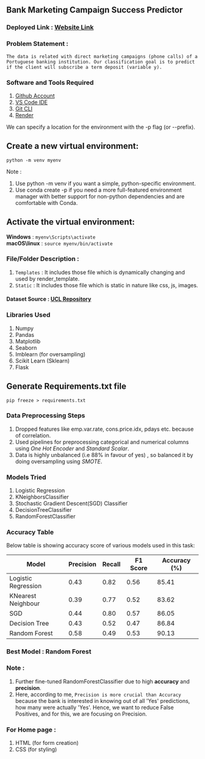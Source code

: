 ## Bank Marketing Campaign Success Predictor

### Deployed Link : [Website Link](https://bank-marketing-campaign-success-predictor.onrender.com)

### Problem Statement :
`The data is related with direct marketing campaigns (phone calls) of a Portuguese banking institution. Our classification goal is to predict if the client will subscribe a term deposit (variable y).`

### Software and Tools Required

1. [Github Account](https://github.com)
2. [VS Code IDE](https://code.visualstudio.com/)
3. [Git CLI](https://git-scm.com/book/en/v2/Getting-Started-The-Command-Line)
4. [Render](https://dashboard.render.com)

We can specify a location for the environment with the -p flag (or --prefix).

## Create a  new virtual environment:
`python -m venv myenv`

Note : 
1. Use python -m venv if you want a simple, python-specific environment.
2. Use conda create -p if you need a more full-featured environment manager with better support for non-python dependencies and are comfortable with Conda.


## Activate the virtual environment:

**Windows** : `myenv\Scripts\activate` <br>
**macOS\linux** : `source myenv/bin/activate`

### File/Folder Description :
1. `Templates` : It includes those file which is dynamically changing and used by render_template.
2. `Static` : It includes those file which is static in nature like css, js, images.

#### Dataset Source : [UCL Repository](https://archive.ics.uci.edu/dataset/222/bank+marketing)

### Libraries Used 
1. Numpy
2. Pandas
3. Matplotlib
4. Seaborn
5. Imblearn (for oversampling)
6. Scikit Learn (Sklearn)
7. Flask


## Generate Requirements.txt file
`pip freeze > requirements.txt`

### Data Preprocessing Steps
1. Dropped features like emp.var.rate, cons.price.idx, pdays etc. because of correlation.
2. Used pipelines for preprocessing categorical and numerical columns using _One Hot Encoder_ and _Standard Scalar_.
3. Data is highly unbalanced (i.e 88% in favour of yes) , so balanced it by doing oversampling using _SMOTE_.

### Models Tried 
1. Logistic Regression
2. KNeighborsClassifier
3. Stochastic Gradient Descent(SGD) Classifier
4. DecisionTreeClassifier
5. RandomForestClassifier

### Accuracy Table

Below table is showing accuracy score of various models used in this task:

| Model                      | Precision | Recall | F1 Score | Accuracy (%) |
|----------------------------|-----------|--------|----------|--------------|
| Logistic Regression         | 0.43      | 0.82   | 0.56     | 85.41        |
| KNearest Neighbour          | 0.39      | 0.77   | 0.52     | 83.62        |
| SGD                         | 0.44      | 0.80   | 0.57     | 86.05        |
| Decision Tree               | 0.43      | 0.52   | 0.47     | 86.84        |
| Random Forest               | 0.58      | 0.49   | 0.53     | 90.13        |

### Best Model : Random Forest
### Note : 
  1. Further fine-tuned RandomForestClassifier due to high **accuracy** and **precision**.
  2. Here, according to me, `Precision is more crucial than Accuracy` because the bank is interested in knowing out of all 'Yes' predictions, how many were actually 'Yes'. Hence, we want        to reduce False Positives, and for this, we are focusing on Precision.

### For Home page :
1. HTML (for form creation)
2. CSS (for styling)

